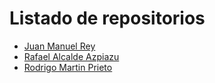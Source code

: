 # Listado de repositorios
*  [Juan Manuel Rey](https://github.com/jmanuelrey/TFG)
*  [Rafael Alcalde Azpiazu](https://github.com/NEKERAFA/TFG-UDC)
*  [Rodrigo Martin Prieto](https://github.com/Trigork/haspie)
